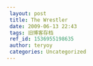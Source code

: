 ```yaml
---
 layout: post
 title: The Wrestler
 date: 2009-06-13 22:43
 tags: 旧博客存档
 ref_id: 1536955198635
 author: teryoy
 categories: Uncategorized
---
```

